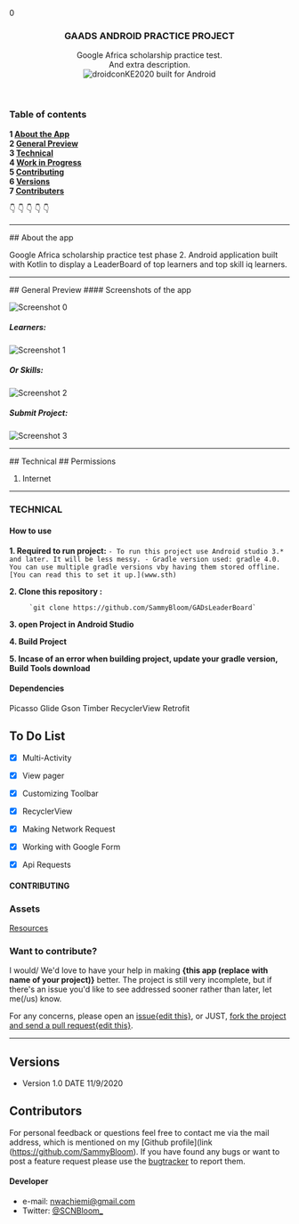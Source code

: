 0<p align="center">
  <h3 align="center">GAADS ANDROID PRACTICE PROJECT</h3>
  
  <p align="center">
    Google Africa scholarship practice test. <br>
   And extra description.
    <br>
     <img src="https://forthebadge.com/images/badges/built-for-android.svg" alt="droidconKE2020 built for Android">
    <br>
    </p>

<br>

### Table of contents

**1 [About the App](#about-the-app)**<br>
**2 [General Preview](#general-preview)**<br>
**3 [Technical](#technical)**<br>
**4 [Work in Progress](#work-in-progress)**<br>
**5 [Contributing](#contributing)**<br>
**6 [Versions](#versions)**<br>
**7 [Contributers](#contributers)**<br>

:point_down: :point_down: :point_down: :point_down: :point_down:


<hr>
## About the app

Google Africa scholarship practice test phase 2. Android application built with Kotlin to display a LeaderBoard of top learners and top skill iq learners.

<hr>
## General Preview
#### Screenshots of the app

![Screenshot 0](images/Launch.jpg) 

##### Learners:
![Screenshot 1](images/TopLearners.jpg)

##### Or Skills:
![Screenshot 2](images/SkillIQ.jpg)

##### Submit Project:
![Screenshot 3](images/Submit.jpg) 


<hr>
## Technical
## Permissions

1. Internet

<hr>

### TECHNICAL

#### How to use

**1. Required to run project:**
       ` - To run this project use Android studio 3.* and later. It will be less messy.
         - Gradle version used: gradle 4.0. You can use multiple gradle versions vby having them stored offline. [You can read this to set it up.](www.sth)
        `

**2. Clone this repository :**
 
         `git clone https://github.com/SammyBloom/GADsLeaderBoard`
         
**3. open Project in Android Studio**

**4. Build Project**

**5. Incase of an error when building project, update your gradle version, Build Tools download**


#### Dependencies
Picasso
Glide
Gson
Timber
RecyclerView
Retrofit

## To Do List

- [x] Multi-Activity 
- [x] View pager
- [x] Customizing Toolbar
- [x] RecyclerView
- [x] Making Network Request
- [x] Working with Google Form
- [x] Api Requests


#### CONTRIBUTING
### Assets

[Resources](https://drive.google.com/drive/folders/1l-huMnFzu0Lh_olBCzHgovsUCwbKouMb)

### Want to contribute?
I would/ We'd love to have your help in making  **{this app (replace with name of your project)}** better. The project is still very incomplete, but if there's an issue you'd like to see addressed sooner rather than later, let me(/us) know. 

For any concerns, please open an [issue{edit this}](https://github.com/SammyBloom/GADsLeaderBoard/issues), or JUST, [fork the project and send a pull request{edit this}](https://github.com/YourUserNameHere/ProjectName/pulls). 

<hr>


## Versions 
* Version 1.0  DATE 11/9/2020


## Contributors
For personal feedback or questions feel free to contact me via the mail address, which is mentioned on my [Github profile](link (https://github.com/SammyBloom). If you have found any bugs or want to post a feature request please use the [bugtracker](https://github.com/SammyBloom/GADsLeaderBoard/issues) to report them.


#### Developer
* e-mail: nwachiemi@gmail.com
* Twitter: [@SCNBloom_](https://twitter.com/SCNBloom "SCNBloom")

